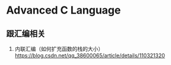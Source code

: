 # Advanced C Language

## 跟汇编相关

1. 内联汇编（如何扩充函数的栈的大小）https://blog.csdn.net/qq_38600065/article/details/110321320